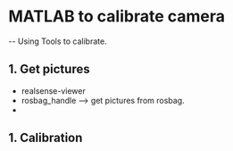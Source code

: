 # MATLAB to calibrate camera

-- Using Tools to calibrate.

## 1. Get pictures
 - realsense-viewer 
 - rosbag_handle --> get pictures from rosbag.
 - 
## 1. Calibration


